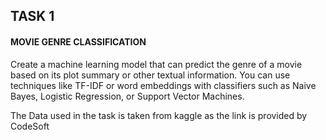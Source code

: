 ## TASK 1
#### MOVIE GENRE CLASSIFICATION
Create a machine learning model that can predict the genre of a
movie based on its plot summary or other textual information. You
can use techniques like TF-IDF or word embeddings with classifiers
such as Naive Bayes, Logistic Regression, or Support Vector Machines.

The Data used in the task is taken from kaggle as the link is provided by CodeSoft
